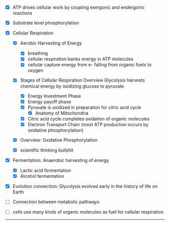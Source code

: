 
- [x] ATP drives cellular work by coupling exergonic and endergonic reactions
- [x] Substrate level phosphorylation

- [x] Cellular Respiration
      
    - [x] Aerobic Harvesting of Energy 
        - [x] breathing
        - [x] cellular respiration banks energy in ATP molecules
        - [x] cellular capture energy from e- falling from organic fuels to oxygen
          
    - [x] Stages of Cellular Respiration
          Overview
          Glycolysis harvests chemical energy by oxidizing glucose to pyruvate
        - [x] Energy Investment Phase
        - [x] Energy payoff phase
        - [x] Pyruvate is oxidized in preparation for citric acid cycle
            - [x] Anatomy of Mitochondria
        - [x] Citric acid cycle completes oxidation of organic molecules
        - [x] Electron Transport Chain (most ATP production occurs by oxidative phosphorylation)

  - [x] Overview: Oxidative Phosphorylation

  - [x]  scientific thinking bullshit

- [x] Fermentation: Anaerobic harvesting of energy
	- [x] Lactic acid fermentation
	- [x] Alcohol fermentation

- [x] Evolution connection: Glycolysis evolved early in the history of life on Earth
- [ ] Connection between metabolic pathways
- [ ] cells use many kinds of organic molecules as fuel for cellular respiration

----

